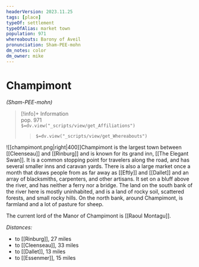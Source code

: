 ```yaml
---
headerVersion: 2023.11.25
tags: [place]
typeOf: settlement
typeOfAlias: market town
population: 971
whereabouts: Barony of Aveil
pronunciation: Sham-PEE-mohn
dm_notes: color
dm_owner: mike
---
```

# Champimont
*(Sham-PEE-mohn)*
>[!info]+ Information  
> pop. 971  
> `$=dv.view("_scripts/view/get_Affiliations")`  
>> `$=dv.view("_scripts/view/get_Whereabouts")`

![[champimont.png|right|400]]Champimont is the largest town between [[Cleenseau]] and [[Rinburg]] and is known for its grand inn, [[The Elegant Swan]]. It is a common stopping point for travelers along the road, and has several smaller inns and caravan yards.  There is also a large market once a month that draws people from as far away as [[Eftly]] and [[Dallet]] and an array of blacksmiths, carpenters, and other artisans. It set on a bluff above the river, and has neither a ferry nor a bridge. The land on the south bank of the river here is mostly uninhabited, and is a land of rocky soil, scattered forests, and small rocky hills. On the north bank, around Champimont, is farmland and a lot of pasture for sheep. 

The current lord of the Manor of Champimont is [[Raoul Montagu]].

_Distances:_
* to [[Rinburg]], 27 miles
* to [[Cleenseau]], 33 miles
* to [[Dallet]], 13 miles
* to [[Essenmer]], 15 miles